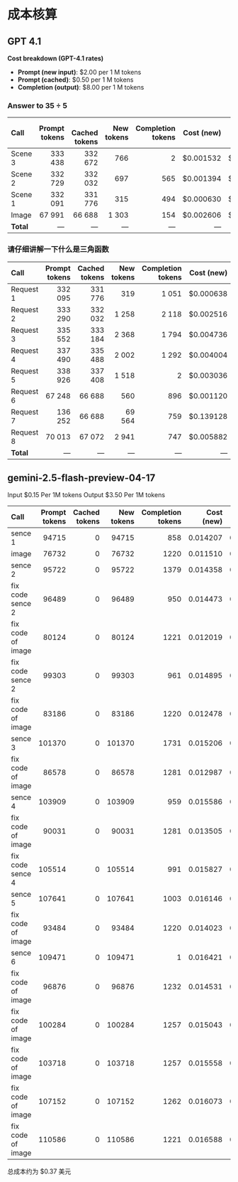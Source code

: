 # 成本核算

## GPT 4.1

**Cost breakdown (GPT-4.1 rates)**
* **Prompt (new input)**: \$2.00 per 1 M tokens
* **Prompt (cached)**: \$0.50 per 1 M tokens
* **Completion (output)**: \$8.00 per 1 M tokens

### Answer to 35 ÷ 5



| Call      | Prompt tokens |  Cached tokens | New tokens | Completion tokens | Cost (new) | Cost (cached) | Cost (comp) |     Total cost |
| :-------- | ------------: | -------------: | ---------: | ----------------: | ---------: | ------------: | ----------: | -------------: |
| Scene 3   |       333 438 |        332 672 |        766 |                 2 | \$0.001532 |    \$0.166336 |  \$0.000016 |     \$0.167884 |
| Scene 2   |       332 729 |        332 032 |        697 |               565 | \$0.001394 |    \$0.166016 |  \$0.004520 |     \$0.171930 |
| Scene 1   |       332 091 |        331 776 |        315 |               494 | \$0.000630 |    \$0.165888 |  \$0.003952 |     \$0.170470 |
| Image     |        67 991 |         66 688 |      1 303 |               154 | \$0.002606 |    \$0.033344 |  \$0.001232 |     \$0.037182 |
| **Total** |             — |              — |          — |                 — |          — |             — |           — | **\$0.547466** |

### 请仔细讲解一下什么是三角函数

| Call      | Prompt tokens | Cached tokens | New tokens | Completion tokens | Cost (new) | Cost (cached) | Cost (comp) |     Total cost |
| :-------- | ------------: | ------------: | ---------: | ----------------: | ---------: | ------------: | ----------: | -------------: |
| Request 1 |       332 095 |       331 776 |        319 |             1 051 | \$0.000638 |    \$0.165888 |  \$0.008408 |     \$0.174934 |
| Request 2 |       333 290 |       332 032 |      1 258 |             2 118 | \$0.002516 |    \$0.166016 |  \$0.016944 |     \$0.185476 |
| Request 3 |       335 552 |       333 184 |      2 368 |             1 794 | \$0.004736 |    \$0.166592 |  \$0.014352 |     \$0.185680 |
| Request 4 |       337 490 |       335 488 |      2 002 |             1 292 | \$0.004004 |    \$0.167744 |  \$0.010336 |     \$0.182084 |
| Request 5 |       338 926 |       337 408 |      1 518 |                 2 | \$0.003036 |    \$0.168704 |  \$0.000016 |     \$0.171756 |
| Request 6 |        67 248 |        66 688 |        560 |               896 | \$0.001120 |    \$0.033344 |  \$0.007168 |     \$0.041632 |
| Request 7 |       136 252 |        66 688 |     69 564 |               759 | \$0.139128 |    \$0.033344 |  \$0.006072 |     \$0.178544 |
| Request 8 |        70 013 |        67 072 |      2 941 |               747 | \$0.005882 |    \$0.033536 |  \$0.005976 |     \$0.045394 |
| **Total** |             — |             — |          — |                 — |          — |             — |           — | **\$1.165500** |

## gemini-2.5-flash-preview-04-17
Input $0.15 Per 1M tokens
Output $3.50 Per 1M tokens


| Call              | Prompt tokens | Cached tokens | New tokens | Completion tokens | Cost (new) | Cost (cached) | Cost (comp) | Total cost |
| :---------------- | ------------: | ------------: | ---------: | ----------------: | ---------: | ------------: | ----------: | ---------: |
| sence 1           |         94715 |             0 |      94715 |               858 |   0.014207 |      0.000000 |    0.003003 |   0.017210 |
| image             |         76732 |             0 |      76732 |              1220 |   0.011510 |      0.000000 |    0.004270 |   0.015780 |
| sence 2           |         95722 |             0 |      95722 |              1379 |   0.014358 |      0.000000 |    0.004827 |   0.019185 |
| fix code sence 2  |         96489 |             0 |      96489 |               950 |   0.014473 |      0.000000 |    0.003325 |   0.017798 |
| fix code of image |         80124 |             0 |      80124 |              1221 |   0.012019 |      0.000000 |    0.004274 |   0.016292 |
| fix code sence 2  |         99303 |             0 |      99303 |               961 |   0.014895 |      0.000000 |    0.003364 |   0.018259 |
| fix code of image |         83186 |             0 |      83186 |              1220 |   0.012478 |      0.000000 |    0.004270 |   0.016748 |
| sence 3           |        101370 |             0 |     101370 |              1731 |   0.015206 |      0.000000 |    0.006058 |   0.021264 |
| fix code of image |         86578 |             0 |      86578 |              1281 |   0.012987 |      0.000000 |    0.004483 |   0.017470 |
| sence 4           |        103909 |             0 |     103909 |               959 |   0.015586 |      0.000000 |    0.003357 |   0.018943 |
| fix code of image |         90031 |             0 |      90031 |              1281 |   0.013505 |      0.000000 |    0.004483 |   0.017988 |
| fix code sence 4  |        105514 |             0 |     105514 |               991 |   0.015827 |      0.000000 |    0.003468 |   0.019296 |
| sence 5           |        107641 |             0 |     107641 |              1003 |   0.016146 |      0.000000 |    0.003511 |   0.019657 |
| fix code of image |         93484 |             0 |      93484 |              1220 |   0.014023 |      0.000000 |    0.004270 |   0.018293 |
| sence 6           |        109471 |             0 |     109471 |                 1 |   0.016421 |      0.000000 |    0.000003 |   0.016424 |
| fix code of image |         96876 |             0 |      96876 |              1232 |   0.014531 |      0.000000 |    0.004312 |   0.018843 |
| fix code of image |        100284 |             0 |     100284 |              1257 |   0.015043 |      0.000000 |    0.004399 |   0.019442 |
| fix code of image |        103718 |             0 |     103718 |              1257 |   0.015558 |      0.000000 |    0.004399 |   0.019957 |
| fix code of image |        107152 |             0 |     107152 |              1262 |   0.016073 |      0.000000 |    0.004417 |   0.020490 |
| fix code of image |        110586 |             0 |     110586 |              1221 |   0.016588 |      0.000000 |    0.004274 |   0.020861 |

总成本约为 $0.37 美元
